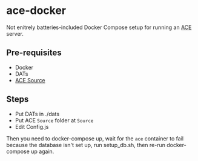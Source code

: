 # ace-docker

Not enitrely batteries-included Docker Compose setup for running an [ACE](https://github.com/ACEmulator/ACE) server.

## Pre-requisites

- Docker
- DATs
- [ACE Source](https://github.com/ACEmulator/ACE)

## Steps

- Put DATs in ./dats
- Put ACE `Source` folder at `Source`
- Edit Config.js

Then you need to docker-compose up, wait for the `ace` container to fail because the database isn't set up, run setup_db.sh, then re-run docker-compose up again.

